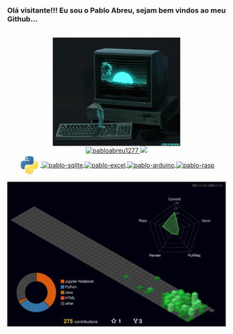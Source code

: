 ### Olá visitante!!! Eu sou o Pablo Abreu, sejam bem vindos ao meu Github...



<div  align="center"> 
  <div style="display: inline_block"><br>
    <img align="center" height="250" alt="coding-time" src="computer-retro.gif">
    
    
<div align="center">
  <a href="https://github.com/pabloabreu1277">
  <img width="400em" src="https://github-readme-stats.vercel.app/api?username=pabloabreu1277&show_icons=true&locale=en&theme=merko"alt="pabloabreu1277"/>
  <img height="180em" src="https://github-readme-stats.vercel.app/api/top-langs/?username=Pabloabreu1277&theme=merko"/>
  
</div>

  <img align="center" alt="pablo-Python" height="50" width="50" src="https://raw.githubusercontent.com/devicons/devicon/master/icons/python/python-original.svg">
  <img align="center" alt="pablo-sqlite" height="30" width="90" src="https://img.shields.io/badge/SQLite-07405E?style=for-the-badge&logo=sqlite&logoColor=white">
  <img align="center" alt="pablo-excel" height="30" width="90" src="https://img.shields.io/badge/Microsoft_Excel-217346?style=for-the-badge&logo=microsoft-excel&logoColor=white">
  <img align="center" alt="pablo-arduino" height="30" width="90" src="https://img.shields.io/badge/Arduino-00979D?style=for-the-badge&logo=Arduino&logoColor=white">
  <img align="center" alt="pablo-rasp" height="30" width="90" src="https://img.shields.io/badge/Raspberry%20Pi-A22846?style=for-the-badge&logo=Raspberry%20Pi&logoColor=white">

![](./profile-3d-contrib/profile-night-green.svg)


